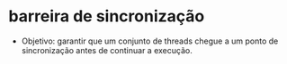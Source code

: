 # barreira de sincronização

- Objetivo: garantir que um conjunto de threads chegue a um ponto de sincronização antes de continuar a execução.